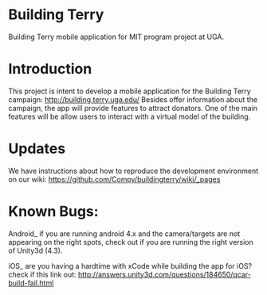 Building Terry
=============

Building Terry mobile application for MIT program project at UGA.


# Introduction
This project is intent to develop a mobile application for the Building Terry campaign: http://building.terry.uga.edu/
Besides offer information about the campaign, the app will provide features to attract donators. One of the main features will be allow users to interact with a virtual model of the building.

# Updates
We have instructions about how to reproduce the development environment on our wiki:
https://github.com/Compy/buildingterry/wiki/_pages



# Known Bugs:

Android_ if you are running android 4.x and the camera/targets are not appearing on the right spots, check out if you are running the right version of Unity3d (4.3).

iOS_ are you having a hardtime with xCode while building the app for iOS? check if this link out:
http://answers.unity3d.com/questions/184650/qcar-build-fail.html

